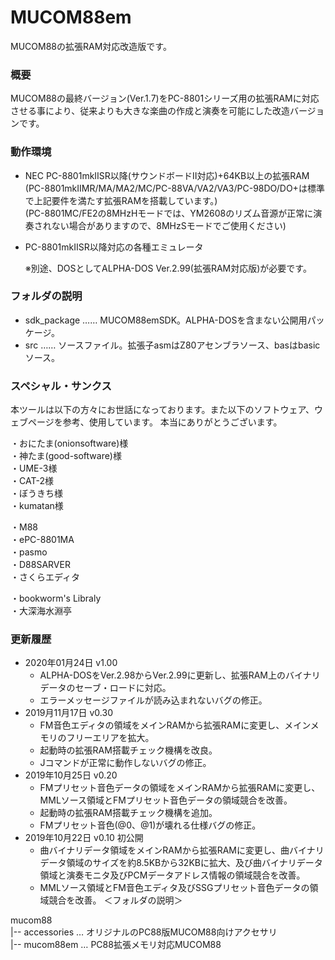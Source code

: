 # MUCOM88em

MUCOM88の拡張RAM対応改造版です。

### 概要

MUCOM88の最終バージョン(Ver.1.7)をPC-8801シリーズ用の拡張RAMに対応させる事により、従来よりも大きな楽曲の作成と演奏を可能にした改造バージョンです。<br>

### 動作環境

- NEC PC-8801mkⅡSR以降(サウンドボードⅡ対応)+64KB以上の拡張RAM<br>
  (PC-8801mkⅡMR/MA/MA2/MC/PC-88VA/VA2/VA3/PC-98DO/DO+は標準で上記要件を満たす拡張RAMを搭載しています。)<br>
  (PC-8801MC/FE2の8MHzHモードでは、YM2608のリズム音源が正常に演奏されない場合がありますので、8MHzSモードでご使用ください)<br>
- PC-8801mkⅡSR以降対応の各種エミュレータ<br>

  ※別途、DOSとしてALPHA-DOS Ver.2.99(拡張RAM対応版)が必要です。

### フォルダの説明

- sdk_package …… MUCOM88emSDK。ALPHA-DOSを含まない公開用パッケージ。
- src …… ソースファイル。拡張子asmはZ80アセンブラソース、basはbasicソース。

### スペシャル・サンクス
本ツールは以下の方々にお世話になっております。また以下のソフトウェア、ウェブページを参考、使用しています。
本当にありがとうございます。

・おにたま(onionsoftware)様<br>
・神たま(good-software)様<br>
・UME-3様<br>
・CAT-2様<br>
・ぼうきち様<br>
・kumatan様<br>

・M88<br>
・ePC-8801MA<br>
・pasmo<br>
・D88SARVER<br>
・さくらエディタ<br>

・bookworm's Libraly<br>
・大深海水淵亭<br>

### 更新履歴

- 2020年01月24日 v1.00
    - ALPHA-DOSをVer.2.98からVer.2.99に更新し、拡張RAM上のバイナリデータのセーブ・ロードに対応。
    - エラーメッセージファイルが読み込まれないバグの修正。
- 2019月11月17日 v0.30
    - FM音色エディタの領域をメインRAMから拡張RAMに変更し、メインメモリのフリーエリアを拡大。
    - 起動時の拡張RAM搭載チェック機構を改良。
    - Jコマンドが正常に動作しないバグの修正。
- 2019年10月25日 v0.20
    - FMプリセット音色データの領域をメインRAMから拡張RAMに変更し、MMLソース領域とFMプリセット音色データの領域競合を改善。
    - 起動時の拡張RAM搭載チェック機構を追加。
    - FMプリセット音色(@0、@1)が壊れる仕様バグの修正。
- 2019年10月22日 v0.10 初公開
    - 曲バイナリデータ領域をメインRAMから拡張RAMに変更し、曲バイナリデータ領域のサイズを約8.5KBから32KBに拡大、及び曲バイナリデータ領域と演奏モニタ及びPCMデータアドレス情報の領域競合を改善。
    - MMLソース領域とFM音色エディタ及びSSGプリセット音色データの領域競合を改善。
    ＜フォルダの説明＞

mucom88<br>
|-- accessories		… オリジナルのPC88版MUCOM88向けアクセサリ<br>
|-- mucom88em		… PC88拡張メモリ対応MUCOM88<br>
